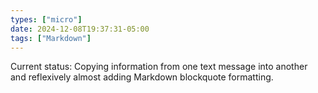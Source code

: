 ```yaml
---
types: ["micro"]
date: 2024-12-08T19:37:31-05:00
tags: ["Markdown"]
---
```

Current status: Copying information from one text message into another and reflexively almost adding Markdown blockquote formatting.
